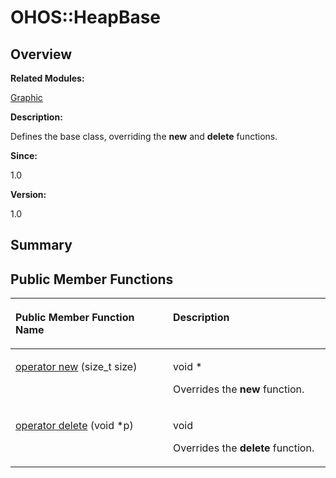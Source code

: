 # OHOS::HeapBase<a name="ZH-CN_TOPIC_0000001054879564"></a>

## **Overview**<a name="section615802172093535"></a>

**Related Modules:**

[Graphic](Graphic.md)

**Description:**

Defines the base class, overriding the  **new**  and  **delete**  functions. 

**Since:**

1.0

**Version:**

1.0

## **Summary**<a name="section66116881093535"></a>

## Public Member Functions<a name="pub-methods"></a>

<a name="table1614315158093535"></a>
<table><thead align="left"><tr id="row21062306093535"><th class="cellrowborder" valign="top" width="50%" id="mcps1.1.3.1.1"><p id="p732331380093535"><a name="p732331380093535"></a><a name="p732331380093535"></a>Public Member Function Name</p>
</th>
<th class="cellrowborder" valign="top" width="50%" id="mcps1.1.3.1.2"><p id="p1533414150093535"><a name="p1533414150093535"></a><a name="p1533414150093535"></a>Description</p>
</th>
</tr>
</thead>
<tbody><tr id="row956174642093535"><td class="cellrowborder" valign="top" width="50%" headers="mcps1.1.3.1.1 "><p id="p205595694093535"><a name="p205595694093535"></a><a name="p205595694093535"></a><a href="Graphic.md#ga4854963aa969ee20a6cd174a70f5cd23">operator new</a> (size_t size)</p>
</td>
<td class="cellrowborder" valign="top" width="50%" headers="mcps1.1.3.1.2 "><p id="p580015571093535"><a name="p580015571093535"></a><a name="p580015571093535"></a>void *&nbsp;</p>
<p id="p1814998191093535"><a name="p1814998191093535"></a><a name="p1814998191093535"></a>Overrides the <strong id="b1801853392093535"><a name="b1801853392093535"></a><a name="b1801853392093535"></a>new</strong> function. </p>
</td>
</tr>
<tr id="row560915785093535"><td class="cellrowborder" valign="top" width="50%" headers="mcps1.1.3.1.1 "><p id="p1904165707093535"><a name="p1904165707093535"></a><a name="p1904165707093535"></a><a href="Graphic.md#gadf1997a0f56ac2b220e7f0f8e8e0a6ef">operator delete</a> (void *p)</p>
</td>
<td class="cellrowborder" valign="top" width="50%" headers="mcps1.1.3.1.2 "><p id="p654332123093535"><a name="p654332123093535"></a><a name="p654332123093535"></a>void&nbsp;</p>
<p id="p1985791615093535"><a name="p1985791615093535"></a><a name="p1985791615093535"></a>Overrides the <strong id="b585128607093535"><a name="b585128607093535"></a><a name="b585128607093535"></a>delete</strong> function. </p>
</td>
</tr>
</tbody>
</table>

